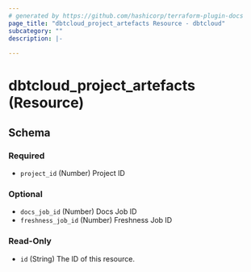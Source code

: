 ```yaml
---
# generated by https://github.com/hashicorp/terraform-plugin-docs
page_title: "dbtcloud_project_artefacts Resource - dbtcloud"
subcategory: ""
description: |-
  
---
```


# dbtcloud_project_artefacts (Resource)





<!-- schema generated by tfplugindocs -->
## Schema

### Required

- `project_id` (Number) Project ID

### Optional

- `docs_job_id` (Number) Docs Job ID
- `freshness_job_id` (Number) Freshness Job ID

### Read-Only

- `id` (String) The ID of this resource.


